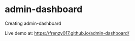 # admin-dashboard
Creating admin-dashboard

Live demo at: https://frenzy017.github.io/admin-dashboard/
